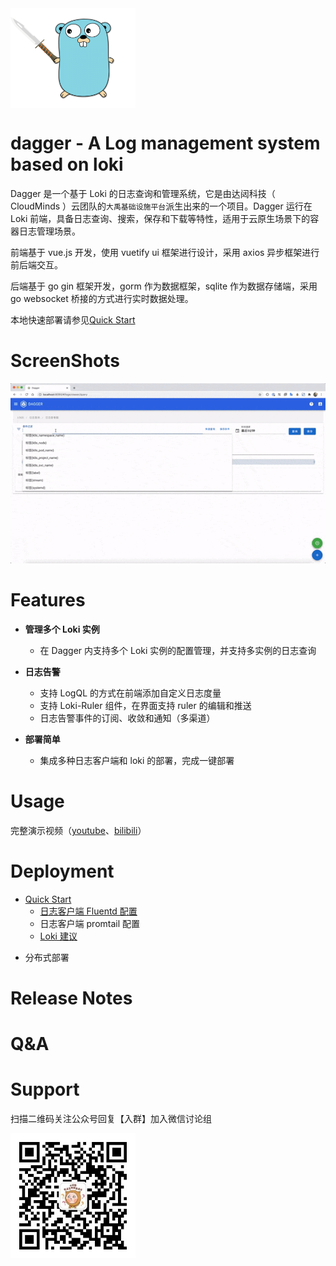 <img align="center" width="200" height="160" src="docs/logo.png">

# dagger - A Log management system based on loki

Dagger 是一个基于 Loki 的日志查询和管理系统，它是由达闼科技（ CloudMinds ）云团队的`大禹基础设施平台`派生出来的一个项目。Dagger 运行在 Loki 前端，具备日志查询、搜索，保存和下载等特性，适用于云原生场景下的容器日志管理场景。

前端基于 vue.js 开发，使用 vuetify ui 框架进行设计，采用 axios 异步框架进行前后端交互。

后端基于 go gin 框架开发，gorm 作为数据框架，sqlite 作为数据存储端，采用 go websocket 桥接的方式进行实时数据处理。

本地快速部署请参见[Quick Start](#jump)

# ScreenShots

<img src="docs/screenshot.gif">

# Features

- **管理多个 Loki 实例**

  - 在 Dagger 内支持多个 Loki 实例的配置管理，并支持多实例的日志查询

- **日志告警**

  - 支持 LogQL 的方式在前端添加自定义日志度量
  - 支持 Loki-Ruler 组件，在界面支持 ruler 的编辑和推送
  - 日志告警事件的订阅、收敛和通知（多渠道）

- **部署简单**
  - 集成多种日志客户端和 loki 的部署，完成一键部署

# Usage

完整演示视频（[youtube](https://youtu.be/1qc8_nZA_dM)、[bilibili](https://www.bilibili.com/video/BV1Jr4y1w7qz/)）

# Deployment

- <span id = "jump">[Quick Start](docs/quick_start.md)</span>
  - [日志客户端 Fluentd 配置](docs/fluentd_config.md)
  - 日志客户端 promtail 配置
  - [Loki 建议](docs/Loki_best_practice.md)

* 分布式部署

# Release Notes

# Q&A

# Support

扫描二维码关注公众号回复【入群】加入微信讨论组

<img align="left" width="200" height="200" src="docs/qrcode.jpg">
